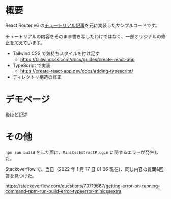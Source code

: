 # 概要

React Router v6 の[チュートリアル記事](https://reactrouter.com/docs/en/v6/getting-started/tutorial)を元に実装したサンプルコードです。

チュートリアルの内容をそのまま書き写したわけではなく、一部オリジナルの修正を加えています。

- Tailwind CSS で気持ちスタイルを付け足す
  - https://tailwindcss.com/docs/guides/create-react-app
- TypeScript で実装
  - https://create-react-app.dev/docs/adding-typescript/
- ディレクトリ構造の修正

# デモページ

後ほど記述

# その他

`npm run build` をした際に、`MiniCssExtractPlugin` に関するエラーが発生した。

Stackoverflow で、当日（2022 年 1 月 17 日 01:06 現在）、同じ内容の質問&回答を見つけた。

https://stackoverflow.com/questions/70719667/getting-error-on-running-command-npm-run-build-error-typeerror-minicssextra
